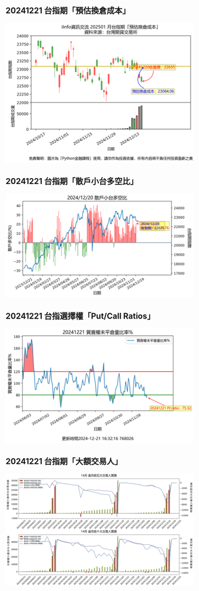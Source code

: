 ## 20241221 台指期「預估換倉成本」
![](images/txfcost.png)

## 20241221 台指期「散戶小台多空比」
![](images/bbiri.png)

## 20241221 台指選擇權「Put/Call Ratios」
![](images/pcratio.png)

## 20241221 台指期「大額交易人」
![](images/blocktrade.png)

